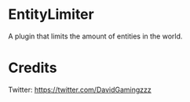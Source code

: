 # EntityLimiter
A plugin that limits the amount of entities in the world.

# Credits
Twitter: https://twitter.com/DavidGamingzzz
